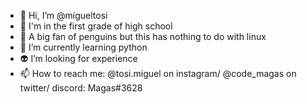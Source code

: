 - 👋 Hi, I’m @migueltosi
- 👀 I'm in the first grade of high school
- 🐧 A big fan of penguins but this has nothing to do with linux
- 🐍 I’m currently learning python
- 👽 I’m looking for experience
- 📫 How to reach me: @tosi.miguel on instagram/ @code_magas on twitter/ discord: Magas#3628

<!---
migueltosi/migueltosi is a ✨ special ✨ repository because its `README.md` (this file) appears on your GitHub profile.
You can click the Preview link to take a look at your changes.
--->
